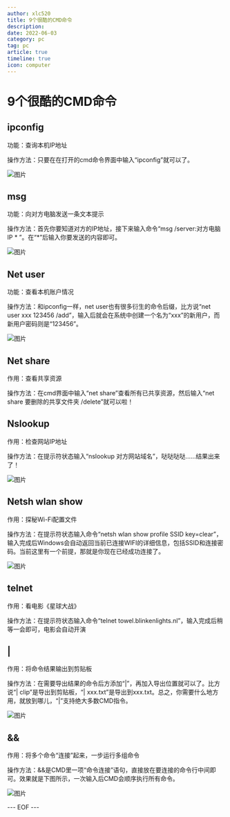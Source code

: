 ```yaml
---
author: xlc520
title: 9个很酷的CMD命令
description: 
date: 2022-06-03
category: pc
tag: pc
article: true
timeline: true
icon: computer
---
```


# 9个很酷的CMD命令

## **ipconfig**

功能：查询本机IP地址

操作方法：只要在在打开的cmd命令界面中输入“ipconfig”就可以了。

![图片](https://static.linch.eu.org/blogImage/640-16535737928341.png)

## **msg**

功能：向对方电脑发送一条文本提示

操作方法：首先你要知道对方的IP地址，接下来输入命令“msg /server:对方电脑IP * ”。在“*”后输入你要发送的内容即可。

![图片](https://static.linch.eu.org/blogImage/640-16535737928331.png)

## **Net user**

功能：查看本机账户情况

操作方法：和ipconfig一样，net user也有很多衍生的命令后缀，比方说“net user xxx 123456 /add”，输入后就会在系统中创建一个名为“xxx”的新用户，而新用户密码则是“123456”。

![图片](https://static.linch.eu.org/blogImage/640-16535737928342.png)

## **Net share**

作用：查看共享资源

操作方法：在cmd界面中输入“net share”查看所有已共享资源，然后输入“net share 要删除的共享文件夹 /delete”就可以啦！

## **Nslookup**

作用：检查网站IP地址

操作方法：在提示符状态输入“nslookup 对方网站域名”，哒哒哒哒……结果出来了！

![图片](https://static.linch.eu.org/blogImage/640-16535737928343.png)

## **Netsh wlan show**

作用：探秘Wi-Fi配置文件

操作方法：在提示符状态输入命令“netsh wlan show profile SSID key=clear”，输入完成后Windows会自动返回当前已连接WIFI的详细信息，包括SSID和连接密码。当前这里有一个前提，那就是你现在已经成功连接了。

![图片](https://static.linch.eu.org/blogImage/640-16535737928344.png)

## **telnet**

作用：看电影《星球大战》

操作方法：在提示符状态输入命令“telnet towel.blinkenlights.nl”，输入完成后稍等一会即可，电影会自动开演


## **|**

作用：将命令结果输出到剪贴板

操作方法：在需要导出结果的命令后方添加“|”，再加入导出位置就可以了。比方说“| clip”是导出到剪贴板，“| xxx.txt”是导出到xxx.txt。总之，你需要什么地方用，就放到哪儿，“|”支持绝大多数CMD指令。

![图片](https://static.linch.eu.org/blogImage/640-16535737928345.png)

## **&&**

作用：将多个命令“连接”起来，一步运行多组命令

操作方法：&&是CMD里一项“命令连接”语句，直接放在要连接的命令行中间即可。效果就是下图所示，一次输入后CMD会顺序执行所有命令。

![图片](https://static.linch.eu.org/blogImage/640-16535737928346.png)



--- EOF ---